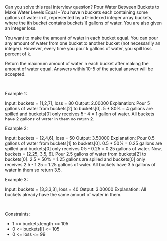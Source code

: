 Can you solve this real interview question? Pour Water Between Buckets to Make Water Levels Equal - You have n buckets each containing some gallons of water in it, represented by a 0-indexed integer array buckets, where the ith bucket contains buckets[i] gallons of water. You are also given an integer loss.

You want to make the amount of water in each bucket equal. You can pour any amount of water from one bucket to another bucket (not necessarily an integer). However, every time you pour k gallons of water, you spill loss percent of k.

Return the maximum amount of water in each bucket after making the amount of water equal. Answers within 10-5 of the actual answer will be accepted.

 

Example 1:


Input: buckets = [1,2,7], loss = 80
Output: 2.00000
Explanation: Pour 5 gallons of water from buckets[2] to buckets[0].
5 * 80% = 4 gallons are spilled and buckets[0] only receives 5 - 4 = 1 gallon of water.
All buckets have 2 gallons of water in them so return 2.


Example 2:


Input: buckets = [2,4,6], loss = 50
Output: 3.50000
Explanation: Pour 0.5 gallons of water from buckets[1] to buckets[0].
0.5 * 50% = 0.25 gallons are spilled and buckets[0] only receives 0.5 - 0.25 = 0.25 gallons of water.
Now, buckets = [2.25, 3.5, 6].
Pour 2.5 gallons of water from buckets[2] to buckets[0].
2.5 * 50% = 1.25 gallons are spilled and buckets[0] only receives 2.5 - 1.25 = 1.25 gallons of water.
All buckets have 3.5 gallons of water in them so return 3.5.


Example 3:


Input: buckets = [3,3,3,3], loss = 40
Output: 3.00000
Explanation: All buckets already have the same amount of water in them.


 

Constraints:

 * 1 <= buckets.length <= 105
 * 0 <= buckets[i] <= 105
 * 0 <= loss <= 99